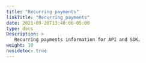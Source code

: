 ```yaml
---
title: "Recurring payments"
linkTitle: "Recurring payments"
date: 2021-09-28T13:40:06-05:00
type: docs
Description: >
   Recurring payments information for API and SDK.
weight: 10
nosidetoc: true
---
```

<!-- Modal window start -->
<style>
/* The Modal (background) */
.modal {
  display: none; /* Hidden by default */
  position: fixed; /* Stay in place */
  z-index: 1; /* Sit on top */
  left: 0;
  top: 0;
  width: 100%; /* Full width */
  height: 100%; /* Full height */
  overflow: auto; /* Enable scroll if needed */
  background-color: rgb(0,0,0); /* Fallback color */
  background-color: rgba(0,0,0,0.4); /* Black w/ opacity */
  animation: animatetop 0.4s;
}

/* Modal Content/Box */
.modal-content {
  background-color: #fefefe;
  margin: 15% auto; /* 15% from the top and centered */
  border: 1px solid #888;
  width: 50%; /* Could be more or less, depending on screen size */
}

/* The Close Button */
.close {
  color: #aaa;
  float: right;
  font-size: 28px;
  font-weight: bold;
}

.close:hover,
.close:focus {
  color: black;
  text-decoration: none;
  cursor: pointer;
}

.header {
  color: white;
  background-color: #ED6A5A;
  padding: 15px;
}



</style>

<!-- The Modal -->
<div id="myModal" class="modal">

  <!-- Modal content -->
  <div class="modal-content">
    <header class="header">
      <p style="display:contents;color:white"><b>Deprecated feature</b></p>
      <span class="close" style="color:white">&times;</span>
    </header>
    <p style="padding:20px">The <b><i>Recurring Payments</i></b> feature offered by PayU has been deprecated. Therefore, we don't longer offer it to new or existing merchants. The following topic is available as a reference for merchants who still have it enabled.<br>We <b>WILL NOT</b> activate this feature again.<br><br>If you need to implement a <b><i>Recurring Payments</i></b> or <b><i>1 Click payment</i></b> solution, refer to <a href="/en/docs/services/tokenization.html">Tokenization</a>.</p>
  </div>

</div>

<script>
// Get the modal
var modal = document.getElementById("myModal");

// Get the <span> element that closes the modal
var span = document.getElementsByClassName("close")[0];

var toc = document.getElementById("td-section-nav");

// When the page loads, open the modal 
window.onload = function() {
  modal.style.display = "block";
  toc.style['pointer-events'] = 'none';
  toc.style.backgroundColor = "rgba(0,0,0,-0.6)";
}

// When the user clicks on <span> (x), close the modal
span.onclick = function() {
  modal.style.display = "none";
  toc.removeAttribute("style")
}

// When the user clicks anywhere outside of the modal, close it
window.onclick = function(event) {
  if ((event.target == modal) || (event.target.id == "td-sidebar-menu")) {
    modal.style.display = "none";
    toc.removeAttribute("style")
  }
}
</script>

<!-- Modal window end -->